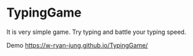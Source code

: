 # TypingGame
 It is very simple game.
 Try typing and battle your typing speed.

Demo
https://w-ryan-jung.github.io/TypingGame/
